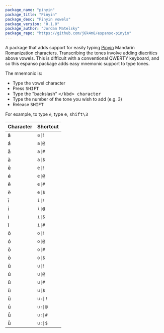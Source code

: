 ```yaml
---
package_name: "pinyin"
package_title: "Pinyin"
package_desc: "Pinyin vowels"
package_version: "0.1.0"
package_author: "Jordan Matelsky"
package_repo: "https://github.com/j6k4m8/espanso-pinyin"
---
```


A package that adds support for easily typing [Pinyin](https://en.wikipedia.org/wiki/Pinyin) Mandarin Romanization characters. Transcribing the tones involve adding diacritics above vowels. This is difficult with a conventional QWERTY keyboard, and so this espanso package adds easy mnemonic support to type tones.

The mnemonic is:

* Type the vowel character
* Press <kbd>SHIFT</kbd>
* Type the "backslash" <kbd>\</kbd> character
* Type the number of the tone you wish to add (e.g. 3)
* Release <kbd>SHIFT</kbd>

For example, to type `ě`, type <kbd>e</kbd>, <kbd>shift<kbd>\\</kbd><kbd>3</kbd></kbd>

| Character | Shortcut |
|---|-------|
| ā | `a\|!` |
| á | `a\|@` |
| ǎ | `a\|#` |
| à | `a\|$` |
| ē | `e\|!` |
| é | `e\|@` |
| ě | `e\|#` |
| è | `e\|$` |
| ī | `i\|!` |
| í | `i\|@` |
| ì | `i\|$` |
| ǐ | `i\|#` |
| ō | `o\|!` |
| ó | `o\|@` |
| ǒ | `o\|#` |
| ò | `o\|$` |
| ū | `u\|!` |
| ú | `u\|@` |
| ǔ | `u\|#` |
| ù | `u\|$` |
| ǖ | `u:\|!` |
| ǘ | `u:\|@` |
| ǚ | `u:\|#` |
| ǜ | `u:\|$` |